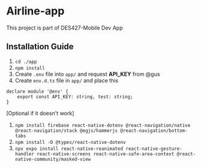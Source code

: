 # Airline-app
This project is part of DES427-Mobile Dev App 

## Installation Guide
1. `cd ./app`
2. `npm install`
3. Create `.env` file into `app/` and request **API_KEY** from @gus
4. Create `env.d.ts` file in `app/` and place this
```
declare module '@env' {
    export const API_KEY: string, test: string;
}
```

[Optional if it doesn't work]
1. `npm install firebase react-native-dotenv @react-navigation/native @react-navigation/stack @egjs/hammerjs @react-navigation/bottom-tabs`
2. `npm install -D @types/react-native-dotenv`
3. `npx expo install react-native-reanimated react-native-gesture-handler react-native-screens react-native-safe-area-context @react-native-community/masked-view`

